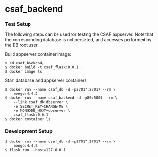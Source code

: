 # csaf_backend
### Test Setup
The following steps can be used for testing the CSAF appserver. Note that the corresponding database is not persisted, and accesses performed by the DB root user.

Build appserver container image:
```
$ cd csaf_backend/
$ docker build -t csaf_flask:0.0.1 .
$ docker image ls
```
Start database and appserver containers:
```
$ docker run --name csaf_db -d -p27017:27017 --rm \
    mongo:4.4.2
$ docker run --name csaf_backend -d -p80:5000 --rm \
    --link csaf_db:dbserver \
    -e SECRET_KEY=CHANGE-ME \
    -e MONGODB_HOST=dbserver \
    csaf_flask:0.0.1
$ docker container ls
```
### Development Setup
```
$ docker run --name csaf_db -d -p27017:27017 --rm \
    mongo:4.4.2
$ flask run --host=127.0.0.1
```
